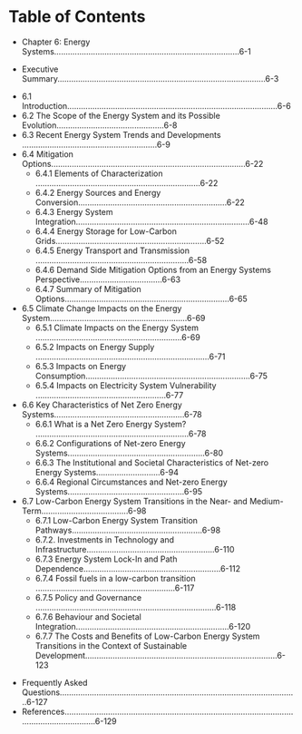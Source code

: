 
# Table of Contents

* Chapter 6: Energy Systems.................................................................................6-1 

* Executive Summary...........................................................................................6-3 

- 6.1 Introduction............................................................................................6-6 
- 6.2 The Scope of the Energy System and its Possible Evolution...............................................6-8 
- 6.3 Recent Energy System Trends and Developments ...........................................................6-9 
- 6.4 Mitigation Options.....................................................................................6-22 
   - 6.4.1 Elements of Characterization ........................................................................6-22 
   - 6.4.2 Energy Sources and Energy Conversion.................................................................6-22 
   - 6.4.3 Energy System Integration............................................................................6-48 
   - 6.4.4 Energy Storage for Low-Carbon Grids..................................................................6-52 
   - 6.4.5 Energy Transport and Transmission ...................................................................6-58 
   - 6.4.6 Demand Side Mitigation Options from an Energy Systems Perspective....................................6-63 
   - 6.4.7 Summary of Mitigation Options........................................................................6-65 
- 6.5 Climate Change Impacts on the Energy System............................................................6-69 
  - 6.5.1 Climate Impacts on the Energy System ................................................................6-69 
  - 6.5.2 Impacts on Energy Supply ............................................................................6-71 
  - 6.5.3 Impacts on Energy Consumption........................................................................6-75 
  - 6.5.4 Impacts on Electricity System Vulnerability .........................................................6-77 
- 6.6 Key Characteristics of Net Zero Energy Systems.........................................................6-78 
  - 6.6.1 What is a Net Zero Energy System? ...................................................................6-78 
  - 6.6.2 Configurations of Net-zero Energy Systems............................................................6-80 
  - 6.6.3 The Institutional and Societal Characteristics of Net-zero Energy Systems............................6-94 
  - 6.6.4 Regional Circumstances and Net-zero Energy Systems...................................................6-95 
- 6.7 Low-Carbon Energy System Transitions in the Near- and Medium-Term......................................6-98 
  - 6.7.1 Low-Carbon Energy System Transition Pathways.........................................................6-98 
  - 6.7.2. Investments in Technology and Infrastructure........................................................6-110 
  - 6.7.3 Energy System Lock-In and Path Dependence............................................................6-112 
  - 6.7.4 Fossil fuels in a low-carbon transition .............................................................6-117 
  - 6.7.5 Policy and Governance ...............................................................................6-118 
  - 6.7.6 Behaviour and Societal Integration...................................................................6-120 
  - 6.7.7 The Costs and Benefits of Low-Carbon Energy System Transitions in the Context of 
Sustainable Development....................................................................................6-123
* Frequently Asked Questions........................................................................................................6-127 
* References....................................................................................................................................6-129

